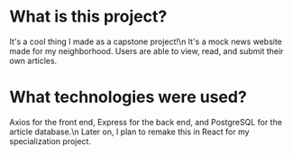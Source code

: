 <h1>What is this project?</h1>
<p>
It's a cool thing I made as a capstone project!\n
It's a mock news website made for my neighborhood. Users are able to view, read, and submit their own articles.
</p>

<h1>What technologies were used?</h1>
<p>Axios for the front end, Express for the back end, and PostgreSQL for the article database.\n 
Later on, I plan to remake this in React for my specialization project.
</p>
